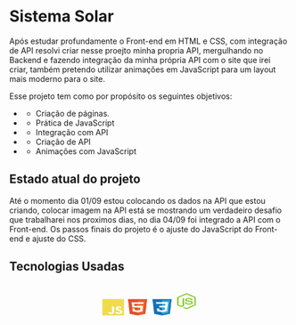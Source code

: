 <h1 align="centre">Sistema Solar</h1>

Após estudar profundamente o Front-end em HTML e CSS, com integração de API resolvi criar nesse proejto minha propria API, mergulhando no Backend e fazendo integração da minha própria API com o site que irei criar, também pretendo utilizar animações em JavaScript para um layout mais moderno para o site.

Esse projeto tem como por propósito os seguintes objetivos:

* - Criação de páginas.
* - Prática de JavaScript
* - Integração com API
* - Criação de API
* - Animações com JavaScript

## Estado atual do projeto

Até o momento dia 01/09 estou colocando os dados na API que estou criando, colocar imagem na API está se mostrando um verdadeiro desafio que trabalharei nos proximos dias, no dia 04/09 foi integrado a API com o Front-end.
Os passos finais do projeto é o ajuste do JavaScript do Front-end e ajuste do CSS.
<h2 align="centre">Tecnologias Usadas</h2>

<div align="center">
     <div style="display: inline_block margin-left:auto margin-rigth:auto"><br>
        <img align="center" alt="JavaScript icon" height="30" width="40" src="https://raw.githubusercontent.com/devicons/devicon/master/icons/javascript/javascript-plain.svg">  
       <img align="center" alt="HTML icon" height="30" width="40" src="https://raw.githubusercontent.com/devicons/devicon/master/icons/html5/html5-original.svg">
       <img align="center" alt="CSS icon" height="30" width="40" src="https://raw.githubusercontent.com/devicons/devicon/master/icons/css3/css3-original.svg">
       <img align="centre" alt="NodeJs icon" height="30" width="40" src="https://github.com/devicons/devicon/blob/1119b9f84c0290e0f0b38982099a2bd027a48bf1/icons/nodejs/nodejs-original.svg">
    </div>
</div>

